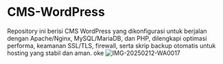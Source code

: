 # CMS-WordPress
Repository ini berisi CMS WordPress yang dikonfigurasi untuk berjalan dengan Apache/Nginx, MySQL/MariaDB, dan PHP, dilengkapi optimasi performa, keamanan SSL/TLS, firewall, serta skrip backup otomatis untuk hosting yang stabil dan aman. oke
![IMG-20250212-WA0017](https://github.com/user-attachments/assets/332fa938-e57b-4f16-b7cc-7aba3791b4a5)
